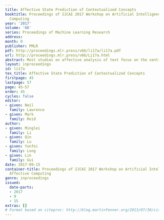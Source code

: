 ```yaml
---
title: Affective State Prediction of Contextualized Concepts
booktitle: Proceedings of IJCAI 2017 Workshop on Artificial Intelligence in Affective
  Computing
year: '2017'
volume: '66'
series: Proceedings of Machine Learning Research
address: 
month: 0
publisher: PMLR
pdf: http://proceedings.mlr.press/v66/li17a/li17a.pdf
url: http://proceedings.mlr.press/v66/Li17a.html
abstract: Most studies on affective analysis of text focus on the sentiment or emotion expressed by a whole sentence or document. In this paper,we propose a novel approach to predict the affective states of a described event through the predictions of the corresponding subject, action and object involved in the described event. Rather than using a sentiment label or discrete emotion categories, the affective state is represented using the three dimensional evaluation-potency-activity(EPA) model. The main idea is to use automatically obtained word embedding as word representation and to use the Long Short-Term Memory(LSTM) network as the prediction model. Compared to the linear model used in the Affective Control Theory which uses manually annotated EPA lexicon, our proposed LSTM learning method using word embedding outperforms the linear model and word embedding also performs better than EPA lexicon. Most importantly, our work shows that automatically obtained word embedding outperforms manually constructed affective lexicons.
layout: inproceedings
id: li17a
tex_title: Affective State Prediction of Contextualized Concepts
firstpage: 45
lastpage: 57
page: 45-57
order: 45
cycles: false
editor:
- given: Neil 
  family: Lawrence
- given: Mark
  family: Reid
author:
- given: Minglei
  family: Li
- given: Qin
  family: Lu
- given: Yunfei
  family: Long
- given: Lin
  family: Gui
date: 2017-09-15
container-title: Proceedings of IJCAI 2017 Workshop on Artificial Intelligence in
  Affective Computing
genre: inproceedings
issued:
  date-parts:
  - 2017
  - 9
  - 15
extras: []
# Format based on citeproc: http://blog.martinfenner.org/2013/07/30/citeproc-yaml-for-bibliographies/
---
```

